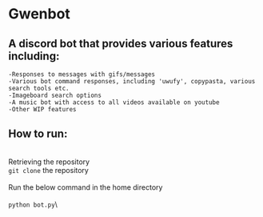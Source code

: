 # Gwenbot

## A discord bot that provides various features including:
    -Responses to messages with gifs/messages
    -Various bot command responses, including 'uwufy', copypasta, various search tools etc.
    -Imageboard search options 
    -A music bot with access to all videos available on youtube 
    -Other WIP features

## How to run:
\
Retrieving the repository\
`git clone` the repository\
\
Run the below command in the home directory\
\
`python bot.py`\
